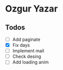 # Ozgur Yazar

## Todos

- [ ] Add paginate
- [x] Fix days
- [ ] Implement mail
- [ ] Check desing
- [ ] Add loading anim
